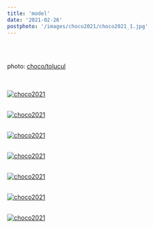 ```yaml
---
title: 'model'
date: '2021-02-26'
postphoto: '/images/choco2021/choco2021_1.jpg'
---
```

<br>
<br>

photo: [choco/tolucul](https://www.instagram.com/tolucul/)
<br>
<br>
<br>

[![choco2021](/images/choco2021/choco2021_1.jpg)](https://www.instagram.com/pokaryosy)
<br>
<br>

[![choco2021](/images/choco2021/choco2021_2.jpg)](https://www.instagram.com/pokaryosy)
<br>
<br>

[![choco2021](/images/choco2021/choco2021_3.jpg)](https://www.instagram.com/pokaryosy)
<br>
<br>

[![choco2021](/images/choco2021/choco2021_4.jpg)](https://www.instagram.com/pokaryosy)
<br>
<br>

[![choco2021](/images/choco2021/choco2021_5.jpg)](https://www.instagram.com/pokaryosy)
<br>
<br>

[![choco2021](/images/choco2021/choco2021_6.jpg)](https://www.instagram.com/pokaryosy)
<br>
<br>

[![choco2021](/images/choco2021/choco2021_7.jpg)](https://www.instagram.com/pokaryosy)
<br>
<br>




<br>
<br>
<!-- 
#h1
##h2
###h3
####h4
#####h5
######h6
- brabra is list
**bold text**
_Italic_ or *Italic*

-->

<center>
© 2022 YOSY
</center>
<br>

